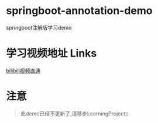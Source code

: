 # springboot-annotation-demo
springboot注解版学习demo

# 学习视频地址 Links
[bilibili视频直通](https://www.bilibili.com/video/BV1ME411o7Uu)

# 注意
> 此demo已经不更新了,请移步LearningProjects
